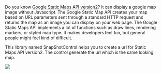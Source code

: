 Do you know <a href='http://code.google.com/apis/maps/documentation/staticmaps/'>Google Static Maps API version2</a>?
It can display a google map image without Javascript.
The Google Static Map API creates your map based on URL parameters sent through a standard HTTP request and returns the map as an image you can display on your web page.
The Google Static Maps API implements a lot of functions such as draw lines, rendering markers, or styled map type.
It makes developers feel fun, but general people might feel kind of difficult.

This library named SnapShotControl helps you to create a url for Static Maps API version2.
The control generate the url which is the same looking map.

<img src='http://googlemaps.googlermania.com/uploads/snapshot/top.png'>